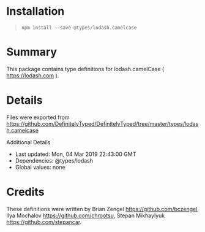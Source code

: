 # Installation
> `npm install --save @types/lodash.camelcase`

# Summary
This package contains type definitions for lodash.camelCase ( https://lodash.com ).

# Details
Files were exported from https://github.com/DefinitelyTyped/DefinitelyTyped/tree/master/types/lodash.camelcase

Additional Details
 * Last updated: Mon, 04 Mar 2019 22:43:00 GMT
 * Dependencies: @types/lodash
 * Global values: none

# Credits
These definitions were written by Brian Zengel <https://github.com/bczengel>, Ilya Mochalov <https://github.com/chrootsu>, Stepan Mikhaylyuk <https://github.com/stepancar>.
